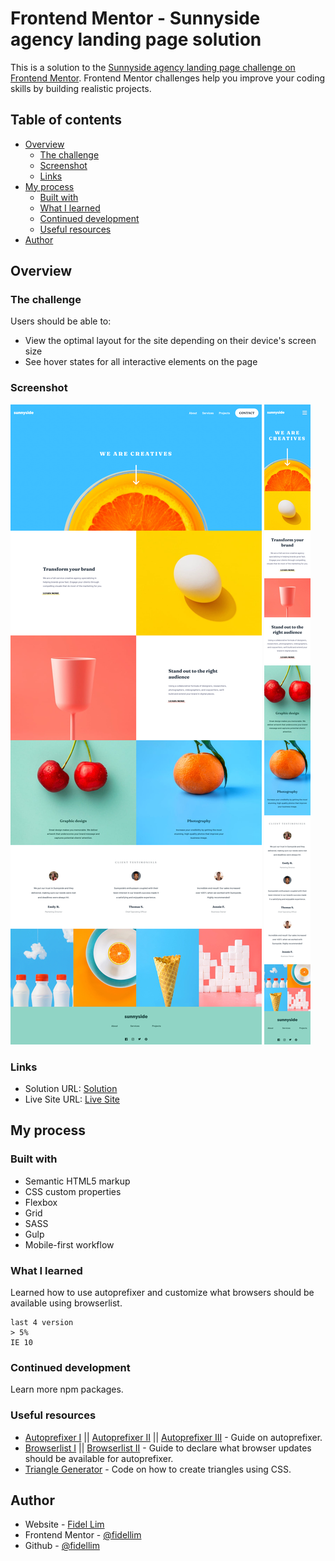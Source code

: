 # Frontend Mentor - Sunnyside agency landing page solution

This is a solution to the [Sunnyside agency landing page challenge on Frontend Mentor](https://www.frontendmentor.io/challenges/sunnyside-agency-landing-page-7yVs3B6ef). Frontend Mentor challenges help you improve your coding skills by building realistic projects.

## Table of contents

- [Overview](#overview)
  - [The challenge](#the-challenge)
  - [Screenshot](#screenshot)
  - [Links](#links)
- [My process](#my-process)
  - [Built with](#built-with)
  - [What I learned](#what-i-learned)
  - [Continued development](#continued-development)
  - [Useful resources](#useful-resources)
- [Author](#author)

## Overview

### The challenge

Users should be able to:

- View the optimal layout for the site depending on their device's screen size
- See hover states for all interactive elements on the page

### Screenshot

![Sunnyside Agency Landing Page Dekstop](/images/sunnyside_agency_landing_page_desktop.png)
![Sunnyside Agency Landing Page Mobile](/images/sunnyside_agency_landing_page_mobile.png)

### Links

- Solution URL: [Solution](https://github.com/fidellim/Sunnyside-Agency-Landing-Page-FEM)
- Live Site URL: [Live Site](https://sunnyside-agency-landing-page-fem-fidellim.netlify.app/)

## My process

### Built with

- Semantic HTML5 markup
- CSS custom properties
- Flexbox
- Grid
- SASS
- Gulp
- Mobile-first workflow

### What I learned

Learned how to use autoprefixer and customize what browsers should be available using browserlist.

```
last 4 version
> 5%
IE 10
```

### Continued development

Learn more npm packages.

### Useful resources

- [Autoprefixer I](https://github.com/postcss/autoprefixer#gulp) || [Autoprefixer II](https://autoprefixer.github.io/) || [Autoprefixer III](https://github.com/sindresorhus/gulp-autoprefixer) - Guide on autoprefixer.
- [Browserlist I](https://www.npmjs.com/package/browserslist) || [Browserlist II](https://github.com/browserslist/browserslist) - Guide to declare what browser updates should be available for autoprefixer.
- [Triangle Generator](http://apps.eky.hk/css-triangle-generator/) - Code on how to create triangles using CSS.

## Author

- Website - [Fidel Lim](https://fidellim-portfolio.netlify.app/)
- Frontend Mentor - [@fidellim](https://www.frontendmentor.io/profile/fidellim)
- Github - [@fidellim](https://github.com/fidellim)
